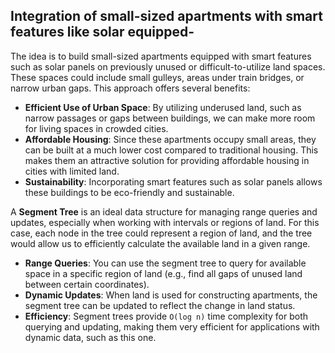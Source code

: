 ## Integration of small-sized apartments with smart features like solar equipped-
The idea is to build small-sized apartments equipped with smart features such as solar panels on previously unused or difficult-to-utilize land spaces. These spaces could include small gulleys, areas under train bridges, or narrow urban gaps. This approach offers several benefits:

- **Efficient Use of Urban Space**: By utilizing underused land, such as narrow passages or gaps between buildings, we can make more room for living spaces in crowded cities.
- **Affordable Housing**: Since these apartments occupy small areas, they can be built at a much lower cost compared to traditional housing. This makes them an attractive solution for providing affordable housing in cities with limited land.
- **Sustainability**: Incorporating smart features such as solar panels allows these buildings to be eco-friendly and sustainable.

A **Segment Tree** is an ideal data structure for managing range queries and updates, especially when working with intervals or regions of land. For this case, each node in the tree could represent a region of land, and the tree would allow us to efficiently calculate the available land in a given range.

- **Range Queries**: You can use the segment tree to query for available space in a specific region of land (e.g., find all gaps of unused land between certain coordinates).
- **Dynamic Updates**: When land is used for constructing apartments, the segment tree can be updated to reflect the change in land status.
- **Efficiency**: Segment trees provide `O(log n)` time complexity for both querying and updating, making them very efficient for applications with dynamic data, such as this one.
